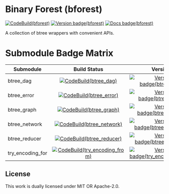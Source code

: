 # Binary Forest (bforest)


[![CodeBuild(bforest)]][CodeBuild(bforest)]
[![Version badge(bforest)]][crates.io(bforest)]
[![Docs badge(bforest)]][docs.rs(bforest)]

[CodeBuild(bforest)]: https://codebuild.us-east-1.amazonaws.com/badges?uuid=eyJlbmNyeXB0ZWREYXRhIjoicmZRVkFrUmkrUitmWlZOa2k5dE1YQVBxNHNjZG1FTndJUnlWbzJFYmY0Q2FoaVQzTlZIc0kwSi9CZ2FHZjZWZVhFdUR1V3pDd1JKQUdvZUlEYTh6b0ZRPSIsIml2UGFyYW1ldGVyU3BlYyI6IlBpZ3hmVU5VY245dHBvNDMiLCJtYXRlcmlhbFNldFNlcmlhbCI6MX0%3D&branch=main
[Version badge(bforest)]: https://img.shields.io/crates/v/bforest
[crates.io(bforest)]: https://crates.io/crates/bforest
[Docs badge(bforest)]: https://img.shields.io/badge/docs.rs-rustdoc-blue
[docs.rs(bforest)]: https://docs.rs/bforest/

A collection of btree wrappers with convenient APIs.

[CodeBuild(btree_graph)]: https://codebuild.us-east-1.amazonaws.com/badges?uuid=eyJlbmNyeXB0ZWREYXRhIjoicTFLVlFuVGxzbTAxb0VickliMHlZUVlrVkZLbnVnVnZlcjQvb0dzWGNGdUEwdFFBbC9FdDZmMVhEcGZkbTFUeUs3YVNsOWpvVWlDdkdmdlVzazBmbkNZPSIsIml2UGFyYW1ldGVyU3BlYyI6IkpSdEZ5WEtLZmtrbUs1MDQiLCJtYXRlcmlhbFNldFNlcmlhbCI6MX0%3D&branch=main
[Version badge(btree_graph)]: https://img.shields.io/crates/v/btree_graph
[crates.io(btree_graph)]: https://crates.io/crates/btree_graph
[Docs badge(btree_graph)]: https://img.shields.io/badge/docs.rs-rustdoc-blue
[docs.rs(btree_graph)]: https://docs.rs/btree_graph/

[CodeBuild(try_encoding_from)]: https://codebuild.us-east-1.amazonaws.com/badges?uuid=eyJlbmNyeXB0ZWREYXRhIjoiSno5eWZOM0RtRkdabjJ2eG03dnQ3UzEvVTFIMGlPbklsajc0cHRiK3NCZXdpaXNxc09pdHhlK3Rta0FvTEsvdkgxcmZubTdUZ2dSMDM1THlhOG1oQlYwPSIsIml2UGFyYW1ldGVyU3BlYyI6IjNjVXFQdTJvamgxUUozMUciLCJtYXRlcmlhbFNldFNlcmlhbCI6MX0%3D&branch=main
[Version badge(try_encoding_from)]: https://img.shields.io/crates/v/try_encoding_from
[crates.io(try_encoding_from)]: https://crates.io/crates/try_encoding_from
[Docs badge(try_encoding_from)]: https://img.shields.io/badge/docs.rs-rustdoc-blue
[docs.rs(try_encoding_from)]: https://docs.rs/try_encoding_from/

[CodeBuild(btree_network)]: https://codebuild.us-east-1.amazonaws.com/badges?uuid=eyJlbmNyeXB0ZWREYXRhIjoidm9wRDJYSzlzMm02RDhvTllnRXBaTXRBclZzaEhQREVySnZiMjVybzQ1QTJOODBiY3VKUzg0WmR4bzFJV3p6N3JOL1lEMitMT1RZTGNkQ3JtblZqam9FPSIsIml2UGFyYW1ldGVyU3BlYyI6IklCWVc3T01oZFJSQnVwRWIiLCJtYXRlcmlhbFNldFNlcmlhbCI6MX0%3D&branch=main
[Version badge(btree_network)]: https://img.shields.io/crates/v/btree_network
[crates.io(btree_network)]: https://crates.io/crates/btree_network
[Docs badge(btree_network)]: https://img.shields.io/badge/docs.rs-rustdoc-blue
[docs.rs(btree_network)]: https://docs.rs/btree_network/

[CodeBuild(btree_reducer)]: https://codebuild.us-east-1.amazonaws.com/badges?uuid=eyJlbmNyeXB0ZWREYXRhIjoib1ZNOXdDNDVpM09TOGtZRmUxU083d3pzSlR1K1VQZUQ0MkdDbW5Ldlp6ZFpsdFZVcXFMTktmR3RwWmd2bFVnMGRWOUxzSEdMV1Nqbkw5YUpiL2h3Q2VRPSIsIml2UGFyYW1ldGVyU3BlYyI6ImJiR0U0NmQvMHk3RnUwZUUiLCJtYXRlcmlhbFNldFNlcmlhbCI6MX0%3D&branch=main
[Version badge(btree_reducer)]: https://img.shields.io/crates/v/btree_reducer
[crates.io(btree_reducer)]: https://crates.io/crates/btree_reducer
[Docs badge(btree_reducer)]: https://img.shields.io/badge/docs.rs-rustdoc-blue
[docs.rs(btree_reducer)]: https://docs.rs/btree_reducer/

[CodeBuild(btree_dag)]: https://codebuild.us-east-1.amazonaws.com/badges?uuid=eyJlbmNyeXB0ZWREYXRhIjoiQ3dscGZZSUxvTm0wU0R2SVVGVnJ0dnh1bENNazNVaW42VncwcTZVOVZEeVBBZzRvaUNDZEV4Rm1xQ3kycVM3cmR5MGN0dC9iQkZMbXNkeG52Uk9yMG1RPSIsIml2UGFyYW1ldGVyU3BlYyI6InVRby9LeitwNTVkN0JTUWIiLCJtYXRlcmlhbFNldFNlcmlhbCI6MX0%3D&branch=main
[Version badge(btree_dag)]: https://img.shields.io/crates/v/btree_dag
[crates.io(btree_dag)]: https://crates.io/crates/btree_dag
[Docs badge(btree_dag)]: https://img.shields.io/badge/docs.rs-rustdoc-blue
[docs.rs(btree_dag)]: https://docs.rs/btree_dag/

[CodeBuild(btree_error)]: https://codebuild.us-east-1.amazonaws.com/badges?uuid=eyJlbmNyeXB0ZWREYXRhIjoiS0JKWUZxR2dEQmgydm9hczFTOUhqRDdwbFlmQ3FnZzErc3VVSWxmUzNNdjJ6T0FKemJEMVIyU01Hb0w2Q042a2pmdENBRDNlc20zVXlxRGVpdXlUbGJBPSIsIml2UGFyYW1ldGVyU3BlYyI6IlRnUFlMVGdJM2VpVzZ6bEkiLCJtYXRlcmlhbFNldFNlcmlhbCI6MX0%3D&branch=main
[Version badge(btree_error)]: https://img.shields.io/crates/v/btree_error
[crates.io(btree_error)]: https://crates.io/crates/btree_error
[Docs badge(btree_error)]: https://img.shields.io/badge/docs.rs-rustdoc-blue
[docs.rs(btree_error)]: https://docs.rs/btree_error/

# Submodule Badge Matrix
 
| Submodule          | Build Status                                                  | Version                                                             | Documentation                                                  |
| ---------------- | :-------------------------------------------------------------: | :-----------------------------------------------------------------: | :------------------------------------------------------------: |
| btree_dag        | [![CodeBuild(btree_dag)]][CodeBuild(btree_dag)]                 | [![Version badge(btree_dag)]][crates.io(btree_dag)]                 | [![Docs badge(btree_dag)]][docs.rs(btree_dag)]                 |
| btree_error      | [![CodeBuild(btree_error)]][CodeBuild(btree_error)]             | [![Version badge(btree_error)]][crates.io(btree_error)]             | [![Docs badge(btree_error)]][docs.rs(btree_error)]             |
| btree_graph      | [![CodeBuild(btree_graph)]][CodeBuild(btree_graph)]             | [![Version badge(btree_graph)]][crates.io(btree_graph)]             | [![Docs badge(btree_graph)]][docs.rs(btree_graph)]             |
| btree_network    | [![CodeBuild(btree_network)]][CodeBuild(btree_network)]         | [![Version badge(btree_network)]][crates.io(btree_network)]         | [![Docs badge(btree_network)]][docs.rs(btree_network)]         |
| btree_reducer    | [![CodeBuild(btree_reducer)]][CodeBuild(btree_reducer)]         | [![Version badge(btree_reducer)]][crates.io(btree_reducer)]         | [![Docs badge(btree_reducer)]][docs.rs(btree_reducer)]         |
| try_encoding_for | [![CodeBuild(try_encoding_from)]][CodeBuild(try_encoding_from)] | [![Version badge(try_encoding_from)]][crates.io(try_encoding_from)] | [![Docs badge(try_encoding_from)]][docs.rs(try_encoding_from)] |

## License

This work is dually licensed under MIT OR Apache-2.0.